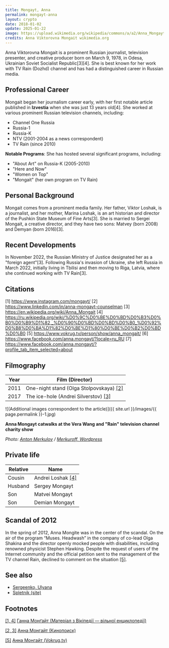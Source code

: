 ```yaml
---
title: Mongayt, Anna
permalink: mongayt-anna
layout: crypto
date: 2018-01-02
update: 2025-01-22
image: https://upload.wikimedia.org/wikipedia/commons/a/a2/Anna_Mongayt%2C_August_2019.jpg
credits: Anna Viktorovna Mongait wikimedia.org
---
```


Anna Viktorovna Mongait is a prominent Russian journalist, television presenter, and creative producer born on March 9, 1978, in Odesa, Ukrainian Soviet Socialist Republic[3][4]. She is best known for her work with TV Rain (Dozhd) channel and has had a distinguished career in Russian media.

## Professional Career

Mongait began her journalism career early, with her first notable article published in **Izvestia** when she was just 13 years old[4]. She worked at various prominent Russian television channels, including:

- Channel One Russia
- Russia-1
- Russia-K
- NTV (2001-2004 as a news correspondent)
- TV Rain (since 2010)

**Notable Programs**: She has hosted several significant programs, including:
- "About Art" on Russia-K (2005-2010)
- "Here and Now"
- "Women on Top"
- "Mongait" (her own program on TV Rain)

## Personal Background

Mongait comes from a prominent media family. Her father, Viktor Loshak, is a journalist, and her mother, Marina Loshak, is an art historian and director of the Pushkin State Museum of Fine Arts[3]. She is married to Sergei Mongait, a creative director, and they have two sons: Matvey (born 2008) and Demyan (born 2016)[3].

## Recent Developments

In November 2022, the Russian Ministry of Justice designated her as a "foreign agent"[3]. Following Russia's invasion of Ukraine, she left Russia in March 2022, initially living in Tbilisi and then moving to Riga, Latvia, where she continued working with TV Rain[3].

## Citations

[1] https://www.instagram.com/mongayt/
[2] https://www.linkedin.com/in/anna-mongayt-counselman
[3] https://en.wikipedia.org/wiki/Anna_Mongait
[4] https://ru.wikipedia.org/wiki/%D0%9C%D0%BE%D0%BD%D0%B3%D0%B0%D0%B9%D1%82,_%D0%90%D0%BD%D0%BD%D0%B0_%D0%92%D0%B8%D0%BA%D1%82%D0%BE%D1%80%D0%BE%D0%B2%D0%BD%D0%B0
[5] https://www.vokrug.tv/person/show/anna_mongait/
[6] https://www.facebook.com/anna.mongayt/?locale=ru_RU
[7] https://www.facebook.com/anna.mongayt/?profile_tab_item_selected=about

## Filmography

|Year|Film (Director)|
|----|-----|
|2011|One-night stand (Olga Stolpovskaya) <span id="a2"> [\[2\]](#f2)</span>|
|2017|The ice-hole (Andrei Silverstov) <span id="a2">[\[3\]](#f2)</span>|

![(Additional images correspondent to the article)]({{ site.url }}/images/{{ page.permalink }}-1.jpg)

**Anna Mongayt catwalks at the Vera Wang and "Rain" television channel charity show**

*Photo: [Anton Merkulov](merkulov-anton) / [Merkuroff, Wordpress](https://merkuroff.wordpress.com/)*

## Private life

|Relative|Name|
|----|-----|
|Cousin|Andrei Loshak <span id="a1">[\[4\]](#f1)</span>|
|Husband|Sergey Mongayt|
|Son|Matvei Mongayt|
|Son|Demian Mongayt|

## Scandal of 2012

In the spring of 2012, Anna Mongite was in the center of the scandal. On the air of the program “Muses. Headwash” in the company of co-lead Olga Shakina and the director openly mocked people with disabilities, including renowned physicist Stephen Hawking. Despite the request of users of the Internet community and the official petition sent to the management of the TV channel Rain, declined to comment on the situation <span id="a5">[\[5\]](#f5).

## See also

+ [Sergeenko, Ulyana](sergeenko-ulyana)
+ [Spletnik (site)](spletnik-site)

## Footnotes

[[1, 4]](#a1) <span id="f1"></span> [Ганна Монґайт (Матеріал з Вікіпедії — вільної енциклопедії)](https://uk.wikipedia.org/wiki/Ганна_Монґайт)

[[2, 3]](#a2) <span id="f2"></span> [Анна Монгайт (Кинопоиск)](https://www.kinopoisk.ru/name/2382185/)

[[5]](#a5) <span id="f5"></span> [Анна Монгайт (Vokrug.tv)](https://www.vokrug.tv/person/show/anna_mongait/)
